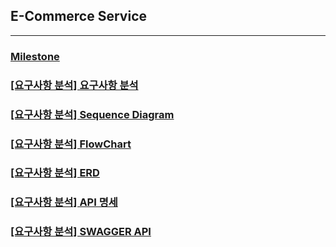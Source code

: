 ## E-Commerce Service

---

### [Milestone](https://github.com/users/ch00kh/projects/8/views/1)
### [[요구사항 분석] 요구사항 분석](docs/requirements-analysis/requirements.md)
### [[요구사항 분석] Sequence Diagram](docs/requirements-analysis/sequence-diagram.md)
### [[요구사항 분석] FlowChart](docs/requirements-analysis/flowchart.md)
### [[요구사항 분석] ERD](docs/requirements-analysis/erd.md)
### [[요구사항 분석] API 명세](docs/requirements-analysis/api-spec.md)
### [[요구사항 분석] SWAGGER API](docs/images/swagger-screenshot.png)